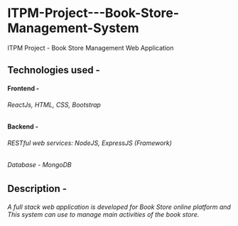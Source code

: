 # ITPM-Project---Book-Store-Management-System
ITPM Project - Book Store Management  Web Application 

## Technologies used - 
####                   Frontend - 
######                   ReactJs, HTML, CSS, Bootstrap

####                   Backend  - 
######                   RESTful web services: NodeJS, ExpressJS (Framework)
######                   Database - MongoDB


## Description -
######  A full stack web application is developed for Book Store online platform and This system can use to manage main activities of the book store.
